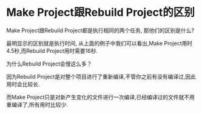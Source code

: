 # Make Project跟Rebuild Project的区别

Make Project跟Rebuild Project都是执行相同的两个任务, 那他们的区别是什么?



最明显示的区别就是执行时间, 从上面的例子中我们可以看出,Make Project用时4.5秒,而Rebuild Project用时需要16秒.



为什么Rebuild Project会慢这么多？



因为Rebuild Project是对整个项目进行了重新编译,不管你之前有没有编译过,因此用时会比较长.



而Make Project只是对新产生变化的文件进行一次编译,已经编译过的文件就不用重编译了,所有用时比较少.


